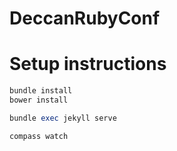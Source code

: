 # DeccanRubyConf 
# Setup instructions

``` ruby
bundle install
bower install

bundle exec jekyll serve

compass watch
```
